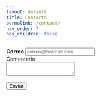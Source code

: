 ```yaml
---
layout: default
title: Contacto
permalink: /contact/
nav_order: 7
has_children: false
---
```

<div class="nonfooter">
<link rel="stylesheet" href="https://stackpath.bootstrapcdn.com/bootstrap/4.3.1/css/bootstrap.min.css" integrity="sha384-ggOyR0iXCbMQv3Xipma34MD+dH/1fQ784/j6cY/iJTQUOhcWr7x9JvoRxT2MZw1T" crossorigin="anonymous">

<form action="https://getform.io/f/40fce3ce-2b56-44df-8e36-e3943cfc5696" method="POST">

  <div class="form-group">
          <label for="formGroupExampleInput"><b>Correo</b></label>
          <input   type="email" name="email" class="form-control" id="formGroupExampleInput" placeholder="correo@hotmail.com">
        </div>
        <div class="input-group">
            <div class="input-group-prepend">
              <span class="input-group-text">Comentario</span>
            </div>
            <textarea type="text" name="message" class="form-control" aria-label="With textarea"></textarea>

 </div> <br>
 <div>
     <button type="submit" class="btn btn-primary">Enviar</button>
</div>

</form>



</div>